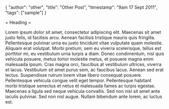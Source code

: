 {
  "author": "other",
  "title": "Other Post",
  "timestamp": "9am 17 Sept 2011",
  "tags": ["sample"]
}

= Heading =

Lorem ipsum dolor sit amet, consectetur adipiscing elit. Maecenas sit amet justo
felis, id facilisis arcu. Aenean facilisis tristique mauris quis fringilla.
Pellentesque pulvinar urna eu justo tincidunt vitae vulputate quam molestie.
Aliquam erat volutpat. Morbi pretium, sem eu viverra scelerisque, tellus est
porttitor mi, eu vestibulum urna turpis a diam. Donec condimentum, nisl quis
vehicula posuere, metus tortor molestie metus, et posuere magna enim malesuada
ipsum. Cras magna orci, faucibus at vestibulum ultrices, viverra et lacus.
Vestibulum sit amet purus sem, ac faucibus lacus. Aenean sed erat lectus.
Suspendisse rutrum lorem vitae libero consequat posuere. Pellentesque vehicula
congue velit eget tempor. Pellentesque habitant morbi tristique senectus et
netus et malesuada fames ac turpis egestas. Maecenas a ligula sed neque vehicula
convallis. Sed non nisl sit amet ante iaculis pulvinar. Sed non nisl augue.
Nullam bibendum ante lorem, ac luctus est.
